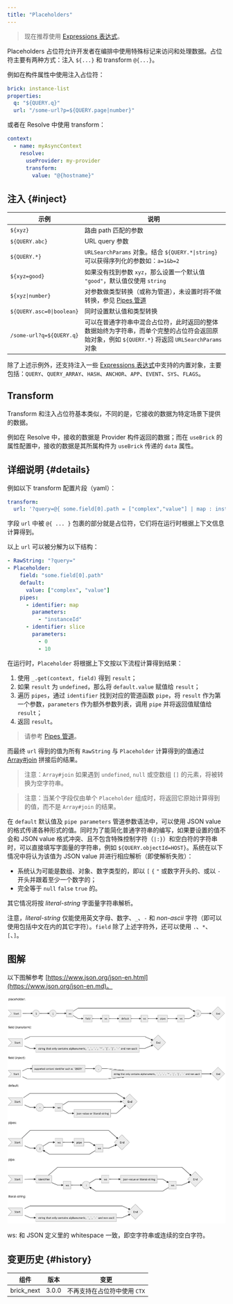 ```yaml
---
title: "Placeholders"
---
```


> 现在推荐使用 [Expressions 表达式]。

Placeholders 占位符允许开发者在编排中使用特殊标记来访问和处理数据。占位符主要有两种方式：注入 `${...}` 和 transform `@{...}`。

例如在构件属性中使用注入占位符：

```yaml
brick: instance-list
properties:
  q: "${QUERY.q}"
  url: "/some-url?p=${QUERY.page|number}"
```

或者在 Resolve 中使用 transform：

```yaml
context:
  - name: myAsyncContext
    resolve:
      useProvider: my-provider
      transform:
        value: "@{hostname}"
```

## 注入 {#inject}

| 示例                      | 说明                                                                                                                                            |
| ------------------------- | ----------------------------------------------------------------------------------------------------------------------------------------------- |
| `${xyz}`                  | 路由 path 匹配的参数                                                                                                                            |
| `${QUERY.abc}`            | URL query 参数                                                                                                                                  |
| `${QUERY.*}`              | `URLSearchParams` 对象。结合 `${QUERY.*\|string}` 可以获得序列化的参数如：`a=1&b=2`                                                             |
| `${xyz=good}`             | 如果没有找到参数 `xyz`，那么设置一个默认值 `"good"`，默认值仅使用 `string`                                                                      |
| `${xyz\|number}`          | 对参数做类型转换（或称为管道），未设置时将不做转换，参见 [Pipes 管道]                                                                           |
| `${QUERY.asc=0\|boolean}` | 同时设置默认值和类型转换                                                                                                                        |
| `/some-url?q=${QUERY.q}`  | 可以在普通字符串中混合占位符，此时返回的整体数据始终为字符串，而单个完整的占位符会返回原始对象，例如 `${QUERY.*}` 将返回 `URLSearchParams` 对象 |

除了上述示例外，还支持注入一些 [Expressions 表达式]中支持的内置对象，主要包括：`QUERY`、`QUERY_ARRAY`、`HASH`、`ANCHOR`、`APP`、`EVENT`、`SYS`、`FLAGS`。

## Transform

Transform 和注入占位符基本类似，不同的是，它接收的数据为特定场景下提供的数据。

例如在 Resolve 中，接收的数据是 Provider 构件返回的数据；而在 `useBrick` 的属性配置中，接收的数据是其所属构件为 `useBrick` 传递的 `data` 属性。

## 详细说明 {#details}

例如以下 transform 配置片段（yaml）：

```yaml
transform:
  url: '?query=@{ some.field[0].path = ["complex","value"] | map : instanceId | slice : 0 : 10 }'
```

字段 `url` 中被 `@{ ... }` 包裹的部分就是占位符，它们将在运行时根据上下文信息计算得到。

以上 `url` 可以被分解为以下结构：

```yaml
- RawString: "?query="
- Placeholder:
    field: "some.field[0].path"
    default:
      value: ["complex", "value"]
    pipes:
      - identifier: map
        parameters:
          - "instanceId"
      - identifier: slice
        parameters:
          - 0
          - 10
```

在运行时，`Placeholder` 将根据上下文按以下流程计算得到结果：

1. 使用 `_.get(context, field)` 得到 `result`；
2. 如果 `result` 为 `undefined`，那么将 `default.value` 赋值给 `result`；
3. 遍历 `pipes`，通过 `identifier` 找到对应的管道函数 `pipe`，将 `result` 作为第一个参数，`parameters` 作为额外参数列表，调用 `pipe` 并将返回值赋值给 `result`；
4. 返回 `result`。

> 请参考 [Pipes 管道]。

而最终 `url` 得到的值为所有 `RawString` 与 `Placeholder` 计算得到的值通过 [Array#join] 拼接后的结果。

> 注意：`Array#join` 如果遇到 `undefined`, `null` 或空数组 `[]` 的元素，将被转换为空字符串。

> 注意：当某个字段仅由单个 `Placeholder` 组成时，将返回它原始计算得到的值，而不是 `Array#join` 的结果。

在 `default` 默认值及 `pipe parameters` 管道参数语法中，可以使用 JSON value 的格式传递各种形式的值。同时为了能简化普通字符串的编写，如果要设置的值不会和 JSON value 格式冲突、且不包含特殊控制字符（`|:}`）和空白符的字符串时，可以直接填写字面量的字符串，例如 `${QUERY.objectId=HOST}`。系统在以下情况中将认为该值为 JSON value 并进行相应解析（即使解析失败）：

- 系统认为可能是数组、对象、数字类型的，即以 `[` `{` `"` 或数字开头的、或以 `-` 开头并跟着至少一个数字的；
- 完全等于 `null` `false` `true` 的。

其它情况将按 _literal-string_ 字面量字符串解析。

注意，_literal-string_ 仅能使用英文字母、数字、`_`、`-` 和 _non-ascii_ 字符（即可以使用包括中文在内的其它字符）。`field` 除了上述字符外，还可以使用 `.`、`*`、`[`、`]`。

## 图解

以下图解参考 [https://www.json.org/json-en.html](https://www.json.org/json-en.md)。

![图解 placeholders](/img/docs/placeholders.png)

ws: 和 JSON 定义里的 whitespace 一致，即空字符串或连续的空白字符。

## 变更历史 {#history}

| 组件       | 版本  | 变更                         |
| ---------- | ----- | ---------------------------- |
| brick_next | 3.0.0 | 不再支持在占位符中使用 `CTX` |

[pipes 管道]: pipes.md
[array#join]: https://developer.mozilla.org/en-US/docs/Web/JavaScript/Reference/Global_Objects/Array/join
[expressions 表达式]: expressions.md
